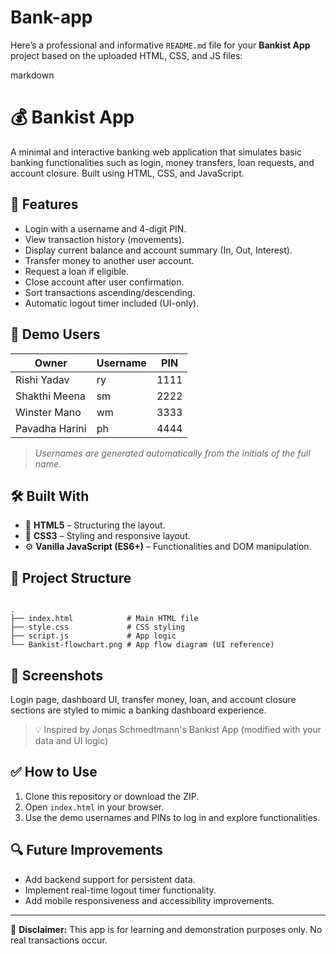 # Bank-app
Here’s a professional and informative `README.md` file for your **Bankist App** project based on the uploaded HTML, CSS, and JS files:

markdown

# 💰 Bankist App

A minimal and interactive banking web application that simulates basic banking functionalities such as login, money transfers, loan requests, and account closure. Built using HTML, CSS, and JavaScript.


## 🚀 Features

- Login with a username and 4-digit PIN.
- View transaction history (movements).
- Display current balance and account summary (In, Out, Interest).
- Transfer money to another user account.
- Request a loan if eligible.
- Close account after user confirmation.
- Sort transactions ascending/descending.
- Automatic logout timer included (UI-only).

## 🧪 Demo Users

| Owner           | Username | PIN  |
|----------------|----------|------|
| Rishi Yadav     | ry       | 1111 |
| Shakthi Meena   | sm       | 2222 |
| Winster Mano    | wm       | 3333 |
| Pavadha Harini  | ph       | 4444 |

> *Usernames are generated automatically from the initials of the full name.*

## 🛠️ Built With

- 🧱 **HTML5** – Structuring the layout.
- 🎨 **CSS3** – Styling and responsive layout.
- ⚙️ **Vanilla JavaScript (ES6+)** – Functionalities and DOM manipulation.

## 📁 Project Structure

```

.
├── index.html            # Main HTML file
├── style.css             # CSS styling
├── script.js             # App logic
└── Bankist-flowchart.png # App flow diagram (UI reference)

```

## 📸 Screenshots

Login page, dashboard UI, transfer money, loan, and account closure sections are styled to mimic a banking dashboard experience.

> 💡 Inspired by Jonas Schmedtmann's Bankist App (modified with your data and UI logic)

## ✅ How to Use

1. Clone this repository or download the ZIP.
2. Open `index.html` in your browser.
3. Use the demo usernames and PINs to log in and explore functionalities.

## 🔍 Future Improvements

- Add backend support for persistent data.
- Implement real-time logout timer functionality.
- Add mobile responsiveness and accessibility improvements.

---

📌 **Disclaimer:** This app is for learning and demonstration purposes only. No real transactions occur.


